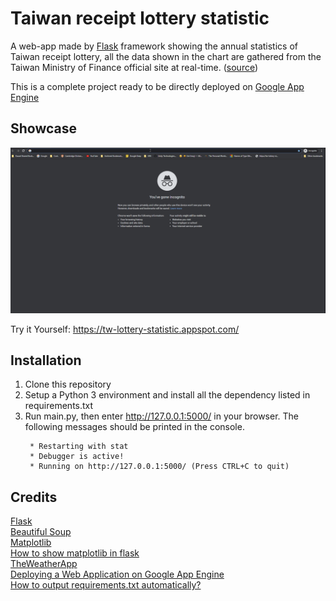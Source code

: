 Taiwan receipt lottery statistic
=====
A web-app made by [Flask](https://github.com/pallets/flask) framework showing the annual statistics of  Taiwan receipt lottery, all the data shown in the chart are gathered from the Taiwan Ministry of Finance official site at real-time. ([source](https://www.etax.nat.gov.tw/etw-main/web/ETW183W1/))  

This is a complete project ready to be directly deployed on [Google App Engine](https://cloud.google.com/appengine/)


Showcase
----------
![](https://raw.githubusercontent.com/314pies/Taiwan-receipt-lottery-statistic/master/Showcase.gif)

Try it Yourself: https://tw-lottery-statistic.appspot.com/


Installation
----------------
1. Clone this repository
2. Setup a Python 3 environment and install all the dependency listed in requirements.txt
3.  Run main.py, then enter http://127.0.0.1:5000/  in your browser. 
The following messages should be printed in the console.
    ```
     * Restarting with stat
     * Debugger is active!
     * Running on http://127.0.0.1:5000/ (Press CTRL+C to quit)
    ```


Credits
------------
[Flask](https://github.com/pallets/flask)  
[Beautiful Soup](https://www.crummy.com/software/BeautifulSoup/bs4/doc/)  
[Matplotlib](https://matplotlib.org/)  
[How to show matplotlib in flask](https://stackoverflow.com/questions/50728328/python-how-to-show-matplotlib-in-flask)  
[TheWeatherApp](https://github.com/tristanga/WeatherApp_FullCode)  
[Deploying a Web Application on Google App Engine](https://youtu.be/j_zD8jfVQJ4)  
[How to output requirements.txt automatically?](https://stackoverflow.com/questions/29715249/is-there-any-way-to-output-requirements-txt-automatically)
